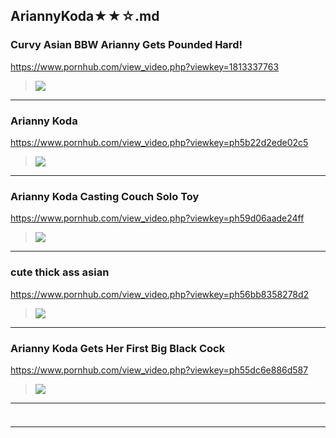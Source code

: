 ## AriannyKoda★★☆.md
### Curvy Asian BBW Arianny Gets Pounded Hard!
https://www.pornhub.com/view_video.php?viewkey=1813337763
>![](https://ci.phncdn.com/videos/201505/13/48942911/original/(m=ecuKGgaaaa)(mh=mqKZc2NWOpOj8VU0)4.jpg)
---
### Arianny Koda
https://www.pornhub.com/view_video.php?viewkey=ph5b22d2ede02c5
>![](https://ci.phncdn.com/videos/201806/14/170439631/original/(m=ecuKGgaaaa)(mh=vXbRBWVNi6SYDJWh)13.jpg)
---
### Arianny Koda Casting Couch Solo Toy
https://www.pornhub.com/view_video.php?viewkey=ph59d06aade24ff
>![](https://ci.phncdn.com/videos/201710/01/135048551/original/(m=ecuKGgaaaa)(mh=A9MxaU0MePsh1vrH)12.jpg)
---
### cute thick ass asian
https://www.pornhub.com/view_video.php?viewkey=ph56bb8358278d2
>![](https://ci.phncdn.com/videos/201602/10/68372271/original/(m=ecuKGgaaaa)(mh=NFm_W54TFz1E2Wqu)12.jpg)
---
### Arianny Koda Gets Her First Big Black Cock
https://www.pornhub.com/view_video.php?viewkey=ph55dc6e886d587
>![](https://ci.phncdn.com/videos/201508/25/55758541/original/(m=ecuKGgaaaa)(mh=aNNzCmzqRCkjt5UJ)7.jpg)
---
### 

>![]()
---
